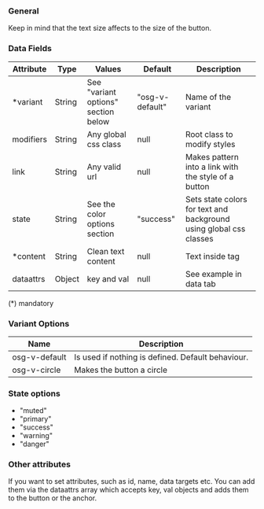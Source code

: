 ### General
Keep in mind that the text size affects to the size of the button.

### Data Fields
| Attribute | Type | Values | Default | Description |
|---|---|---|---|---|
| *variant | String | See "variant options" section below | "osg-v-default" | Name of the variant |
| modifiers | String | Any global css class | null | Root class to modify styles |
| link | String | Any valid url | null | Makes pattern into a link with the style of a button |
| state | String | See the color options section | "success" | Sets state colors for text and background using global css classes |
| *content | String | Clean text content | null | Text inside tag |
| dataattrs | Object | key and val | null | See example in data tab |

(*) mandatory

### Variant Options
| Name | Description |
|------|-------------|
| osg-v-default | Is used if nothing is defined. Default behaviour. |
| osg-v-circle | Makes the button a circle |

### State options
- "muted"
- "primary"
- "success"
- "warning"
- "danger"

### Other attributes
If you want to set attributes, such as id, name, data targets etc. You can add them via the dataattrs array which accepts key, val objects and adds them to the button or the anchor.

